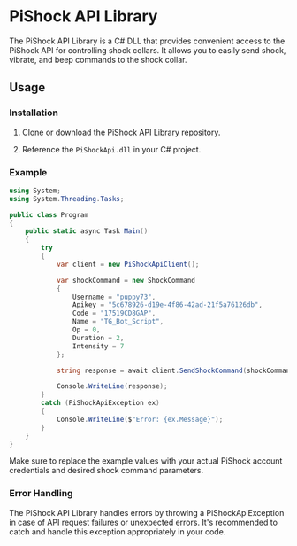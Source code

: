 # PiShock API Library

The PiShock API Library is a C# DLL that provides convenient access to the PiShock API for controlling shock collars. It allows you to easily send shock, vibrate, and beep commands to the shock collar.

## Usage

### Installation

1. Clone or download the PiShock API Library repository.

2. Reference the `PiShockApi.dll` in your C# project.

### Example

```csharp
using System;
using System.Threading.Tasks;

public class Program
{
    public static async Task Main()
    {
        try
        {
            var client = new PiShockApiClient();

            var shockCommand = new ShockCommand
            {
                Username = "puppy73",
                Apikey = "5c678926-d19e-4f86-42ad-21f5a76126db",
                Code = "17519CD8GAP",
                Name = "TG_Bot_Script",
                Op = 0,
                Duration = 2,
                Intensity = 7
            };

            string response = await client.SendShockCommand(shockCommand);

            Console.WriteLine(response);
        }
        catch (PiShockApiException ex)
        {
            Console.WriteLine($"Error: {ex.Message}");
        }
    }
}
```
Make sure to replace the example values with your actual PiShock account credentials and desired shock command parameters.

### Error Handling
The PiShock API Library handles errors by throwing a PiShockApiException in case of API request failures or unexpected errors. It's recommended to catch and handle this exception appropriately in your code.


